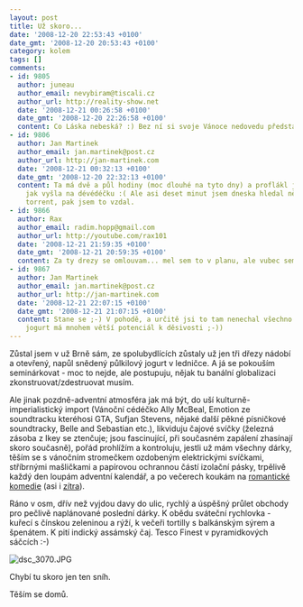 ```yaml
---
layout: post
title: Už skoro...
date: '2008-12-20 22:53:43 +0100'
date_gmt: '2008-12-20 20:53:43 +0100'
category: kolem
tags: []
comments:
- id: 9805
  author: juneau
  author_email: nevybiram@tiscali.cz
  author_url: http://reality-show.net
  date: '2008-12-21 00:26:58 +0100'
  date_gmt: '2008-12-20 22:26:58 +0100'
  content: Co Láska nebeská? :) Bez ní si svoje Vánoce nedovedu představit.
- id: 9806
  author: Jan Martinek
  author_email: jan.martinek@post.cz
  author_url: http://jan-martinek.com
  date: '2008-12-21 00:32:13 +0100'
  date_gmt: '2008-12-20 22:32:13 +0100'
  content: Ta má dvě a půl hodiny (moc dlouhé na tyto dny) a proflákl jsem nedávno
    jak vyšla na dévédéčku :( Ale asi deset minut jsem dneska hledal nějaký slušný
    torrent, pak jsem to vzdal.
- id: 9866
  author: Rax
  author_email: radim.hopp@gmail.com
  author_url: http://youtube.com/rax101
  date: '2008-12-21 21:59:35 +0100'
  date_gmt: '2008-12-21 20:59:35 +0100'
  content: Za ty drezy se omlouvam... mel sem to v planu, ale vubec sem to nestihl...
- id: 9867
  author: Jan Martinek
  author_email: jan.martinek@post.cz
  author_url: http://jan-martinek.com
  date: '2008-12-21 22:07:15 +0100'
  date_gmt: '2008-12-21 21:07:15 +0100'
  content: Stane se ;-) V pohodě, a určitě jsi to tam nenechal všechno ty ;-) (a ten
    jogurt má mnohem větší potenciál k děsivosti ;-))
---
```

<p>Zůstal jsem v už Brně sám, ze spolubydlících zůstaly už jen tři dřezy nádobí a otevřený, napůl snědený půlkilový jogurt v ledničce. A já se pokouším seminárkovat - moc to nejde, ale postupuju, nějak tu banální globalizaci zkonstruovat/zdestruovat musím. </p>
<p>Ale jinak pozdně-adventní atmosféra jak má být, do uší kulturně-imperialistický import (Vánoční cédéčko Ally McBeal, Emotion ze soundtracku kteréhosi GTA, Sufjan Stevens, nějaké další pěkné písničkové soundtracky, Belle and Sebastian etc.), likviduju čajové svíčky (železná zásoba z Ikey se ztenčuje; jsou fascinující, při současném zapálení zhasínají skoro současně), pořád prohlížím a kontroluju, jestli už mám všechny dárky, těším se s vánočním stromečkem ozdobeným elektrickými svíčkami, stříbrnými mašličkami a papírovou ochrannou částí izolační pásky, trpělivě každý den loupám adventní kalendář, a po večerech koukám na <a href="http://www.csfd.cz/film/18137-about-a-boy/" title="About a Boy">romantické</a> <a href="http://www.csfd.cz/film/18089-denik-bridget-jonesove-bridget-joness-diary/" title="Bridget Jones' Diary">komedie</a> (asi i <a href="http://www.csfd.cz/film/168382-in-good-company/" title="In Good Company">zítra</a>).</p>
<p>Ráno v osm, dřív než vyjdou davy do ulic, rychlý a úspěšný průlet obchody pro pečlivě naplánované poslední dárky. K obědu sváteční rychlovka - kuřecí s čínskou zeleninou a rýží, k večeři tortilly s balkánským sýrem a špenátem. K pití indický assámský čaj. Tesco Finest v pyramidkových sáčcích :-)</p>
<p><img src='%base_url%/assets/wp-uploads/2008/12/dsc_3070.JPG' alt='dsc_3070.JPG' /></p>
<p>Chybí tu skoro jen ten sníh.</p>
<p>Těším se domů.</p>
